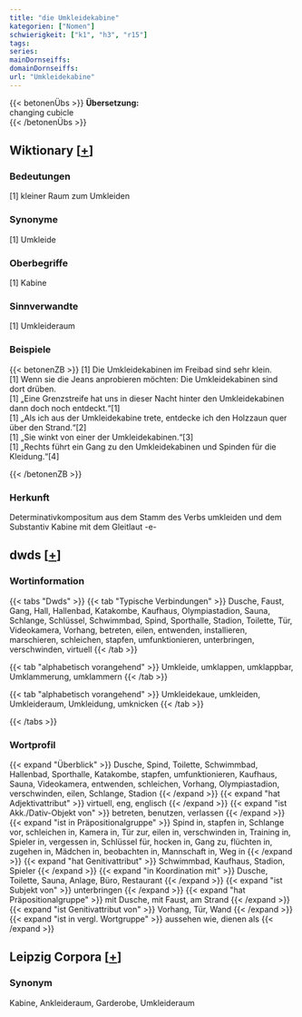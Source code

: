 ```yaml
---
title: "die Umkleidekabine"
kategorien: ["Nomen"]
schwierigkeit: ["k1", "h3", "r15"]
tags:
series:
mainDornseiffs:
domainDornseiffs:
url: "Umkleidekabine"
---
```


{{< betonenÜbs >}}
**Übersetzung:**  
changing cubicle  
{{< /betonenÜbs >}}

## Wiktionary [[+](https://de.wiktionary.org/wiki/Umkleidekabine)]

### Bedeutungen
[1] kleiner Raum zum Umkleiden  

### Synonyme
[1] Umkleide  

### Oberbegriffe
[1] Kabine  

### Sinnverwandte
[1] Umkleideraum  

### Beispiele
{{< betonenZB >}}
[1] Die Umkleidekabinen im Freibad sind sehr klein.  
[1] Wenn sie die Jeans anprobieren möchten: Die Umkleidekabinen sind dort drüben.  
[1] „Eine Grenzstreife hat uns in dieser Nacht hinter den Umkleidekabinen dann doch noch entdeckt.“[1]  
[1] „Als ich aus der Umkleidekabine trete, entdecke ich den Holzzaun quer über den Strand.“[2]  
[1] „Sie winkt von einer der Umkleidekabinen.“[3]  
[1] „Rechts führt ein Gang zu den Umkleidekabinen und Spinden für die Kleidung.“[4]  

{{< /betonenZB >}}
### Herkunft
Determinativkompositum aus dem Stamm des Verbs umkleiden und dem Substantiv Kabine mit dem Gleitlaut -e-  



## dwds [[+](https://www.dwds.de/wb/Umkleidekabine)]

### Wortinformation
{{< tabs "Dwds" >}}
{{< tab "Typische Verbindungen" >}}
Dusche, Faust, Gang, Hall, Hallenbad, Katakombe, Kaufhaus, Olympiastadion, Sauna, Schlange, Schlüssel, Schwimmbad, Spind, Sporthalle, Stadion, Toilette, Tür, Videokamera, Vorhang, betreten, eilen, entwenden, installieren, marschieren, schleichen, stapfen, umfunktionieren, unterbringen, verschwinden, virtuell
{{< /tab >}}

{{< tab "alphabetisch vorangehend" >}}
Umkleide, umklappen, umklappbar, Umklammerung, umklammern
{{< /tab >}}

{{< tab "alphabetisch vorangehend" >}}
Umkleidekaue, umkleiden, Umkleideraum, Umkleidung, umknicken
{{< /tab >}}

{{< /tabs >}}

### Wortprofil
{{< expand "Überblick" >}} Dusche, Spind, Toilette, Schwimmbad, Hallenbad, Sporthalle, Katakombe, stapfen, umfunktionieren, Kaufhaus, Sauna, Videokamera, entwenden, schleichen, Vorhang, Olympiastadion, verschwinden, eilen, Schlange, Stadion {{< /expand >}}
{{< expand "hat Adjektivattribut" >}} virtuell, eng, englisch {{< /expand >}}
{{< expand "ist Akk./Dativ-Objekt von" >}} betreten, benutzen, verlassen {{< /expand >}}
{{< expand "ist in Präpositionalgruppe" >}} Spind in, stapfen in, Schlange vor, schleichen in, Kamera in, Tür zur, eilen in, verschwinden in, Training in, Spieler in, vergessen in, Schlüssel für, hocken in, Gang zu, flüchten in, zugehen in, Mädchen in, beobachten in, Mannschaft in, Weg in {{< /expand >}}
{{< expand "hat Genitivattribut" >}} Schwimmbad, Kaufhaus, Stadion, Spieler {{< /expand >}}
{{< expand "in Koordination mit" >}} Dusche, Toilette, Sauna, Anlage, Büro, Restaurant {{< /expand >}}
{{< expand "ist Subjekt von" >}} unterbringen {{< /expand >}}
{{< expand "hat Präpositionalgruppe" >}} mit Dusche, mit Faust, am Strand {{< /expand >}}
{{< expand "ist Genitivattribut von" >}} Vorhang, Tür, Wand {{< /expand >}}
{{< expand "ist in vergl. Wortgruppe" >}} aussehen wie, dienen als {{< /expand >}}

## Leipzig Corpora [[+](https://corpora.uni-leipzig.de/en/res?word=Umkleidekabine&corpusId=deu_newscrawl-public_2018)]


### Synonym
Kabine, Ankleideraum, Garderobe, Umkleideraum

